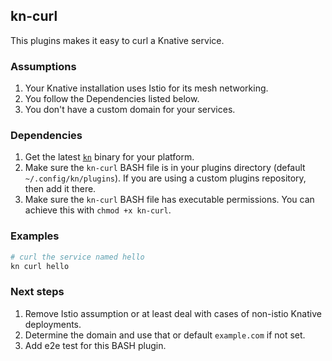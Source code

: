 ## kn-curl

This plugins makes it easy to curl a Knative service.

### Assumptions

1.  Your Knative installation uses Istio for its mesh networking.
2.  You follow the Dependencies listed below.
3.  You don't have a custom domain for your services.

### Dependencies

1. Get the latest [`kn`](https://github.com/knative/client/releases) binary for
   your platform.
2. Make sure the `kn-curl` BASH file is in your plugins directory (default
   `~/.config/kn/plugins`). If you are using a custom plugins repository, then
   add it there.
3. Make sure the `kn-curl` BASH file has executable permissions. You can achieve
   this with `chmod +x kn-curl`.

### Examples

```bash
# curl the service named hello
kn curl hello
```

### Next steps

1. Remove Istio assumption or at least deal with cases of non-istio Knative
   deployments.
2. Determine the domain and use that or default `example.com` if not set.
3. Add e2e test for this BASH plugin.
